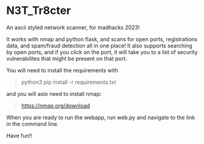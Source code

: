 # N3T_Tr8cter
An ascii styled network scanner, for madhacks 2023!

It works with nmap and python flask, and scans for open ports, registrations data, and spam/fraud detection all in one place! 
It also supports searching by open ports, and if you click on the port, it will take you to a list of security vulnerabilites that might be present on that port.


You will need to install the requirements with
> python3 pip install -r requirements.txt

and you will aslo need to install nmap:
> https://nmap.org/download

When you are ready to run the webapp, run web.py and navigate to the link in the command line.

Have fun!!